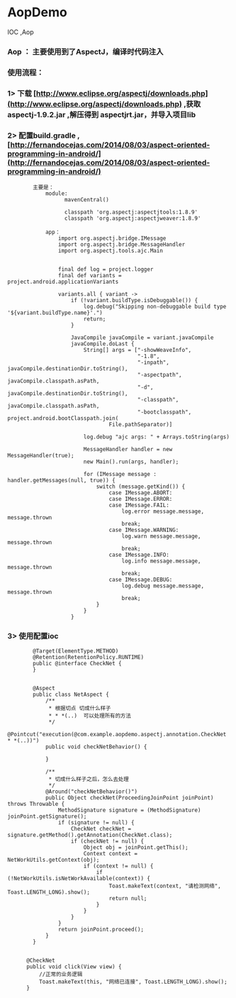 # AopDemo
IOC ,Aop <br>

###  Aop ： 主要使用到了AspectJ，编译时代码注入<br>

###  使用流程：<br>

###   1> 下载 [http://www.eclipse.org/aspectj/downloads.php](http://www.eclipse.org/aspectj/downloads.php) ,获取 aspectj-1.9.2.jar ,解压得到 aspectjrt.jar，并导入项目lib<br>

###   2> 配置build.gradle , [http://fernandocejas.com/2014/08/03/aspect-oriented-programming-in-android/](http://fernandocejas.com/2014/08/03/aspect-oriented-programming-in-android/)<br>

            主要是：
                module:
                      mavenCentral()

                      classpath 'org.aspectj:aspectjtools:1.8.9'
                      classpath 'org.aspectj:aspectjweaver:1.8.9'

                app：
                    import org.aspectj.bridge.IMessage
                    import org.aspectj.bridge.MessageHandler
                    import org.aspectj.tools.ajc.Main


                    final def log = project.logger
                    final def variants = project.android.applicationVariants

                    variants.all { variant ->
                        if (!variant.buildType.isDebuggable()) {
                            log.debug("Skipping non-debuggable build type '${variant.buildType.name}'.")
                            return;
                        }

                        JavaCompile javaCompile = variant.javaCompile
                        javaCompile.doLast {
                            String[] args = ["-showWeaveInfo",
                                             "-1.8",
                                             "-inpath", javaCompile.destinationDir.toString(),
                                             "-aspectpath", javaCompile.classpath.asPath,
                                             "-d", javaCompile.destinationDir.toString(),
                                             "-classpath", javaCompile.classpath.asPath,
                                             "-bootclasspath", project.android.bootClasspath.join(
                                    File.pathSeparator)]

                            log.debug "ajc args: " + Arrays.toString(args)

                            MessageHandler handler = new MessageHandler(true);
                            new Main().run(args, handler);

                            for (IMessage message : handler.getMessages(null, true)) {
                                switch (message.getKind()) {
                                    case IMessage.ABORT:
                                    case IMessage.ERROR:
                                    case IMessage.FAIL:
                                        log.error message.message, message.thrown
                                        break;
                                    case IMessage.WARNING:
                                        log.warn message.message, message.thrown
                                        break;
                                    case IMessage.INFO:
                                        log.info message.message, message.thrown
                                        break;
                                    case IMessage.DEBUG:
                                        log.debug message.message, message.thrown
                                        break;
                                }
                            }
                        }
###   3> 使用配置ioc<br>

            @Target(ElementType.METHOD)
            @Retention(RetentionPolicy.RUNTIME)
            public @interface CheckNet {
            }


            @Aspect
            public class NetAspect {
                /**
                 * 根据切点 切成什么样子
                 * * *(..)  可以处理所有的方法
                 */
                @Pointcut("execution(@com.example.aopdemo.aspectj.annotation.CheckNet * *(..))")
                public void checkNetBehavior() {

                }

                /**
                 * 切成什么样子之后，怎么去处理
                 */
                @Around("checkNetBehavior()")
                public Object checkNet(ProceedingJoinPoint joinPoint) throws Throwable {
                    MethodSignature signature = (MethodSignature) joinPoint.getSignature();
                    if (signature != null) {
                        CheckNet checkNet = signature.getMethod().getAnnotation(CheckNet.class);
                        if (checkNet != null) {
                            Object obj = joinPoint.getThis();
                            Context context = NetWorkUtils.getContext(obj);
                            if (context != null) {
                                if (!NetWorkUtils.isNetWorkAvailable(context)) {
                                    Toast.makeText(context, "请检测网络", Toast.LENGTH_LONG).show();
                                    return null;
                                }
                            }
                        }
                    }
                    return joinPoint.proceed();
                }
            }


          @CheckNet
          public void click(View view) {
              //正常的业务逻辑
              Toast.makeText(this, "网络已连接", Toast.LENGTH_LONG).show();
          }

